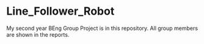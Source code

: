 # Line_Follower_Robot

My second year BEng Group Project is in this repository. All group members are shown in the reports.
